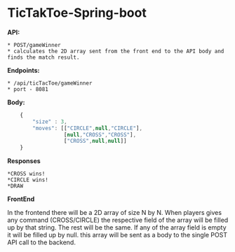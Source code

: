 # TicTakToe-Spring-boot

**API:** 

	* POST/gameWinner
	* calculates the 2D array sent from the front end to the API body and finds the match result. 
	
**Endpoints:**

	* /api/ticTacToe/gameWinner
	* port - 8081
	
**Body:**

```javascript
	{
	    "size" : 3,
	    "moves": [["CIRCLE",null,"CIRCLE"],
	              [null,"CROSS","CROSS"],
	              ["CROSS",null,null]]
	}
```

**Responses**
	
	*CROSS wins!
	*CIRCLE wins!
	*DRAW
	
**FrontEnd**

In the frontend there will be a 2D array of size N by N. When players gives any command (CROSS/CIRCLE)
the respective field of the array will be filled up by that string. The rest will be the same. If any of
the array field is empty it will be filled up by null. this array will be sent as a body to the single POST 
API call to the backend. 
	
	